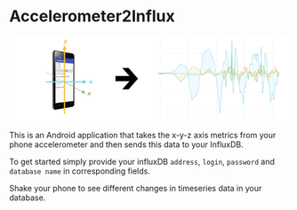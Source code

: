 # Accelerometer2Influx

![Screenshot](https://raw.githubusercontent.com/CorpGlory/accelerometer2influx/update_screenshot/screenshots/promo.png)

This is an Android application that takes the x-y-z axis metrics from your phone accelerometer and then sends this data to your InfluxDB. 

To get started simply provide your influxDB `address`, `login`, `password` and `database name` in corresponding fields.

Shake your phone to see different changes in timeseries data in your database. 


